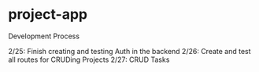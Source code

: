 # project-app

Development Process

2/25:
	Finish creating and testing Auth in the backend 
2/26:
	Create and test all routes for CRUDing Projects
2/27:
	CRUD Tasks
